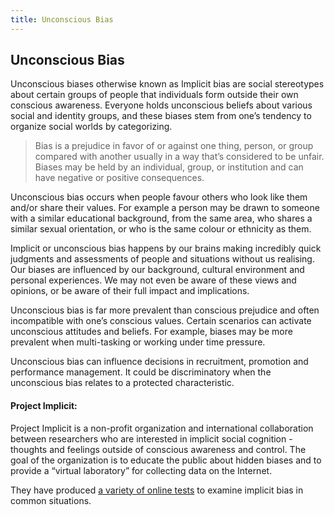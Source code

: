 ```yaml
---
title: Unconscious Bias
---
```

## Unconscious Bias

<p>Unconscious biases otherwise known as Implicit bias are social stereotypes about certain groups of people that individuals form outside their own conscious awareness. Everyone holds unconscious beliefs about various social and identity groups, and these biases stem from one’s tendency to organize social worlds by categorizing.</p>

<blockquote> Bias is a prejudice in favor of or against one thing, person, or group compared with another usually in a way that’s considered to be unfair. Biases may be held by an individual, group, or institution and can have negative or positive consequences. 
</blockquote>

<p>Unconscious bias occurs when people favour others who look like them and/or share their values. For example a person may be drawn to someone with a similar educational background, from the same area, who shares a similar sexual orientation, or who is the same colour or ethnicity as them.</p>

<p>Implicit or unconscious bias happens by our brains making incredibly quick judgments and assessments of people and situations without us realising. Our biases are influenced by our background, cultural environment and personal experiences. We may not even be aware of these views and opinions, or be aware of their full impact and implications.</p>

<p>Unconscious bias is far more prevalent than conscious prejudice and often incompatible with one’s conscious values. Certain scenarios can activate unconscious attitudes and beliefs. For example, biases may be more prevalent when multi-tasking or working under time pressure.</p> 
<p>Unconscious bias can influence decisions in recruitment, promotion and performance management. It could be discriminatory when the unconscious bias relates to a protected characteristic.</p>

#### Project Implicit:
Project Implicit is a non-profit organization and international collaboration between researchers who are interested in implicit social cognition - thoughts and feelings outside of conscious awareness and control. The goal of the organization is to educate the public about hidden biases and to provide a “virtual laboratory” for collecting data on the Internet.

They have produced [a variety of online tests](https://implicit.harvard.edu/implicit/selectatest.html) to examine implicit bias in common situations. 



